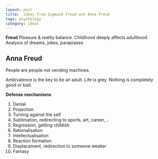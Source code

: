```yaml
---
layout: post
title:  ideas from Sigmund Freud and Anna Freud   
tags: psychology 
category: ideas
---
```


**Freud** Pleasure & reality balance. Childhood deeply affects adulthood. Analysis of dreams, jokes, parapraxes

## Anna Freud 

People are people not vending machines.  

Ambivalence is the key to be an adult. Life is grey. Nothing is completely good or bad. 

**Defense mechanisms**

1. Denial
2. Projection
3. Turning against the self
4. Sublimation, redirecting to sports, art, career, .. 
5. Regression, getting childish  
6. Rationalisation 
7. Intellectualisation
8. Reaction formation
9. Displacement, redirection to someone weaker 
10. Fantasy 
